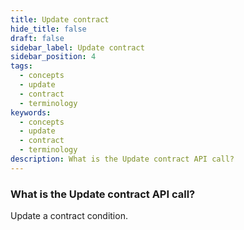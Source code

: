```yaml
---
title: Update contract
hide_title: false
draft: false
sidebar_label: Update contract
sidebar_position: 4
tags:
  - concepts
  - update
  - contract
  - terminology
keywords:
  - concepts
  - update
  - contract
  - terminology
description: What is the Update contract API call?
---
```


### What is the Update contract API call?

Update a contract condition.